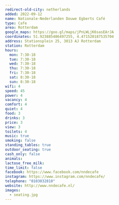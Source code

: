 ```yaml
---
redirect-old-city: netherlands
added: 2022-09-12
name: Nationale-Nederlanden Douwe Egberts Café
type: Cafe
area: Rotterdam
google_maps: https://goo.gl/maps/jPnLWLjK6sasEArJA
coordinates: 51.923885486497255, 4.471520187535704
address: Stationsplein 25, 3013 AJ Rotterdam
station: Rotterdam
hours:
  mon: 7:30-18
  tue: 7:30-18
  wed: 7:30-18
  thu: 7:30-18
  fri: 7:30-18
  sat: 8:30-18
  sun: 8:30-18
wifi: 4
speed: 45
power: 4
vacancy: 4
comfort: 4
quiet: 4
food: 3
drinks: 3
price: 3
view: 3
toilets: 4
music: true
smoking: false
standing_tables: true
outdoor_seating: true
cash_only: false
animals: 
lactose_free_milk: 
time_limit: false
facebook: https://www.facebook.com/nndecafe
instagram: https://www.instagram.com/nndecafe/
telephone: "0103032810"
website: http://www.nndecafe.nl/
images:
  - seating.jpg
---
```

